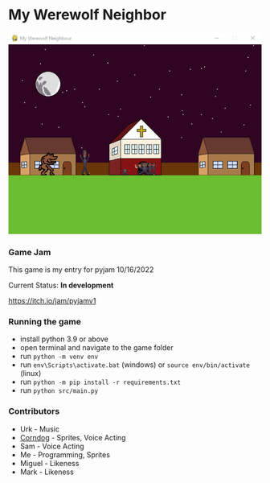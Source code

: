 # My Werewolf Neighbor

<img src="teaser.png" width="640px">

### Game Jam

This game is my entry for pyjam 10/16/2022

Current Status: **In development**

https://itch.io/jam/pyjamv1

### Running the game

- install python 3.9 or above
- open terminal and navigate to the game folder
- run `python -m venv env`
- run `env\Scripts\activate.bat` (windows) or `source env/bin/activate` (linux)
- run `python -m pip install -r requirements.txt`
- run `python src/main.py`

### Contributors

- Urk - Music
- [Corndog](https://www.instagram.com/condor__k/) - Sprites, Voice Acting
- Sam - Voice Acting
- Me - Programming, Sprites
- Miguel - Likeness
- Mark - Likeness
